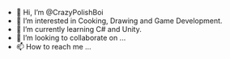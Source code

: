 - 👋 Hi, I’m @CrazyPolishBoi
- 👀 I’m interested in Cooking, Drawing and Game Development.
- 🌱 I’m currently learning C# and Unity.
- 💞️ I’m looking to collaborate on ...
- 📫 How to reach me ...

<!---
CrazyPolishBoi/CrazyPolishBoi is a ✨ special ✨ repository because its `README.md` (this file) appears on your GitHub profile.
You can click the Preview link to take a look at your changes.
--->
